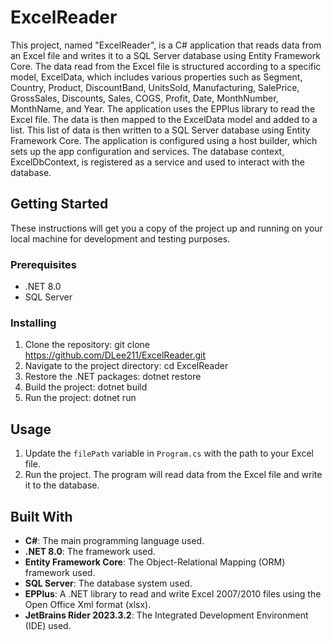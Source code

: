 # ExcelReader

This project, named "ExcelReader", is a C# application that reads data from an Excel file and writes it to a SQL Server database using Entity Framework Core. The data read from the Excel file is structured according to a specific model, ExcelData, which includes various properties such as Segment, Country, Product, DiscountBand, UnitsSold, Manufacturing, SalePrice, GrossSales, Discounts, Sales, COGS, Profit, Date, MonthNumber, MonthName, and Year.  The application uses the EPPlus library to read the Excel file. The data is then mapped to the ExcelData model and added to a list. This list of data is then written to a SQL Server database using Entity Framework Core.  The application is configured using a host builder, which sets up the app configuration and services. The database context, ExcelDbContext, is registered as a service and used to interact with the database.

## Getting Started

These instructions will get you a copy of the project up and running on your local machine for development and testing purposes.

### Prerequisites

- .NET 8.0
- SQL Server

### Installing

1. Clone the repository: git clone https://github.com/DLee211/ExcelReader.git
2. Navigate to the project directory: cd ExcelReader
3. Restore the .NET packages: dotnet restore
4. Build the project: dotnet build
5. Run the project: dotnet run

## Usage

1. Update the `filePath` variable in `Program.cs` with the path to your Excel file.
2. Run the project. The program will read data from the Excel file and write it to the database.

## Built With

- **C#**: The main programming language used.
- **.NET 8.0**: The framework used.
- **Entity Framework Core**: The Object-Relational Mapping (ORM) framework used.
- **SQL Server**: The database system used.
- **EPPlus**: A .NET library to read and write Excel 2007/2010 files using the Open Office Xml format (xlsx).
- **JetBrains Rider 2023.3.2**: The Integrated Development Environment (IDE) used.
